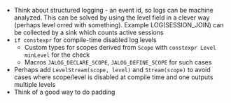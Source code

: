 * Think about structured logging - an event id, so logs can be machine analyzed. This can be solved by using the level field in a clever way (perhaps level orred with something). Example LOG(SESSION_JOIN) can be collected by a sink which counts active sessions
* `if constexpr` for compile-time disabled log levels
    * Custom types for scopes derived from `Scope` with `constexpr Level minLevel` for the check
    * Macros `JALOG_DECLARE_SCOPE`, `JALOG_DEFINE_SCOPE` for such cases
* Perhaps add `LevelStream(scope, level)` and `Stream(scope)` to avoid cases where scope/level is disabled at compile time and one outputs multiple levels
* Think of a good way to do padding
